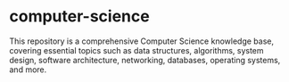 # computer-science
This repository is a comprehensive Computer Science knowledge base, covering essential topics such as data structures, algorithms, system design, software architecture, networking, databases, operating systems, and more.
